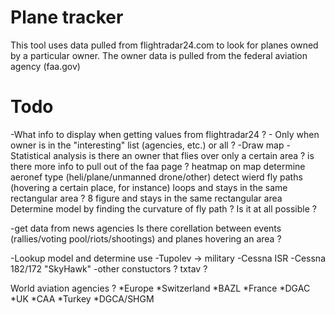 # Plane tracker
This tool uses data pulled from flightradar24.com to look for planes owned by a particular owner. The owner data is pulled from the federal aviation agency (faa.gov)

# Todo
-What info to display when getting values from flightradar24 ?
    - Only when owner is in the "interesting" list (agencies, etc.) or all ?
-Draw map
-Statistical analysis
    is there an owner that flies over only a certain area ?
    is there more info to pull out of the faa page ?
    heatmap on map
    determine aeronef type (heli/plane/unmanned drone/other)
    detect wierd fly paths (hovering a certain place, for instance)
        loops and stays in the same rectangular area ?
        8 figure and stays in the same rectangular area
        Determine model by finding the curvature of fly path ? Is it at all possible ?

-get data from news agencies
    Is there corellation between events (rallies/voting pool/riots/shootings) and planes hovering an area ?

-Lookup model and determine use
    -Tupolev -> military
    -Cessna ISR
        -Cessna 182/172 "SkyHawk"
    -other constuctors ?
    txtav ?

World aviation agencies ?
*Europe
	*Switzerland
		*BAZL
	*France
		*DGAC
	*UK
		*CAA
	*Turkey
		*DGCA/SHGM

